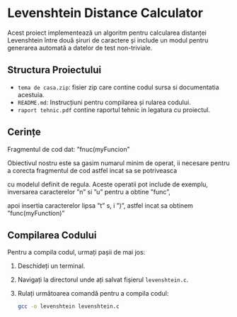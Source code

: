 # Levenshtein Distance Calculator

Acest proiect implementează un algoritm pentru calcularea distanței Levenshtein între două șiruri de caractere și include un modul pentru generarea automată a datelor de test non-triviale.

## Structura Proiectului

- `tema de casa.zip`: fisier zip care contine codul sursa si documentatia acestuia.
- `README.md`: Instrucțiuni pentru compilarea și rularea codului.
- `raport tehnic.pdf` contine raportul tehnic in legatura cu proiectul.
## Cerințe

Fragmentul de cod dat: ”fnuc(myFuncion”

Obiectivul nostru este sa gasim numarul minim de operat, ii necesare pentru a corecta fragmentul de cod astfel incat sa se potriveasca

cu modelul definit de regula. Aceste operatii pot include de exemplu, inversarea caracterelor ”n” si ”u” pentru a obtine ”func”,

apoi insertia caracterelor lipsa ”t” s, i ”)”, astfel incat sa obtinem
”func(myFunction)”


## Compilarea Codului

Pentru a compila codul, urmați pașii de mai jos:

1. Deschideți un terminal.
2. Navigați la directorul unde ați salvat fișierul `levenshtein.c`.
3. Rulați următoarea comandă pentru a compila codul:

   ```sh
   gcc -o levenshtein levenshtein.c
